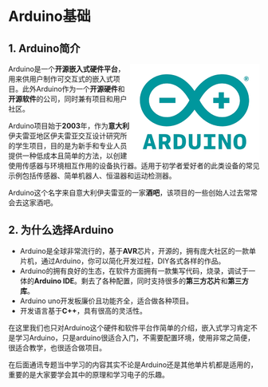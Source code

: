 # Arduino基础

## 1. Arduino简介

<img src="../images/Arduino基础/1.0-1.png" align="right" alt="Arduino logo"/>

Arduino是一个**开源嵌入式硬件平台**，用来供用户制作可交互式的嵌入式项目。此外Arduino作为一个**开源硬件**和**开源软件**的公司，同时兼有项目和用户社区。

Arduino项目始于**2003**年，作为**意大利**伊夫雷亚地区伊夫雷亚交互设计研究所的学生项目，目的是为新手和专业人员提供一种低成本且简单的方法，以创建使用传感器与环境相互作用的设备执行器。适用于初学者爱好者的此类设备的常见示例包括传感器、简单机器人、恒温器和运动检测器。

Arduino这个名字来自意大利伊夫雷亚的一家**酒吧**，该项目的一些创始人过去常常会去这家酒吧。
## 2. 为什么选择Arduino

- Arduino是全球非常流行的，基于**AVR**芯片，开源的，拥有庞大社区的一款单片机，通过Arduino，你可以简化开发过程，DIY各式各样的作品。
- Arduino的拥有良好的生态，在软件方面拥有一款集写代码，烧录，调试于一体的**Arduino IDE**。剩去了各种配置，同时支持很多的**第三方芯片**和**第三方库**。
- Arduino uno开发板廉价且功能齐全，适合做各种项目。
- 开发语言基于**C++**，具有很高的灵活性。

在这里我们也只对Arduino这个硬件和软件平台作简单的介绍，嵌入式学习肯定不是学习Arduino，只是arduino很适合入门，不需要配置环境，使用非常之简便，很适合教学，也很适合做项目。

在后面通讯专题当中学习的内容其实不论是Arduino还是其他单片机都是适用的，重要的是大家要学会其中的原理和学习电子的乐趣。